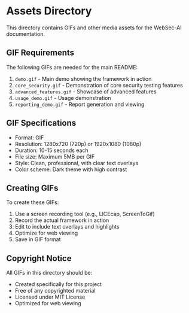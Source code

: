 # Assets Directory

This directory contains GIFs and other media assets for the WebSec-AI documentation.

## GIF Requirements

The following GIFs are needed for the main README:

1. `demo.gif` - Main demo showing the framework in action
2. `core_security.gif` - Demonstration of core security testing features
3. `advanced_features.gif` - Showcase of advanced features
4. `usage_demo.gif` - Usage demonstration
5. `reporting_demo.gif` - Report generation and viewing

## GIF Specifications

- Format: GIF
- Resolution: 1280x720 (720p) or 1920x1080 (1080p)
- Duration: 10-15 seconds each
- File size: Maximum 5MB per GIF
- Style: Clean, professional, with clear text overlays
- Color scheme: Dark theme with high contrast

## Creating GIFs

To create these GIFs:

1. Use a screen recording tool (e.g., LICEcap, ScreenToGif)
2. Record the actual framework in action
3. Edit to include text overlays and highlights
4. Optimize for web viewing
5. Save in GIF format

## Copyright Notice

All GIFs in this directory should be:
- Created specifically for this project
- Free of any copyrighted material
- Licensed under MIT License
- Optimized for web viewing 